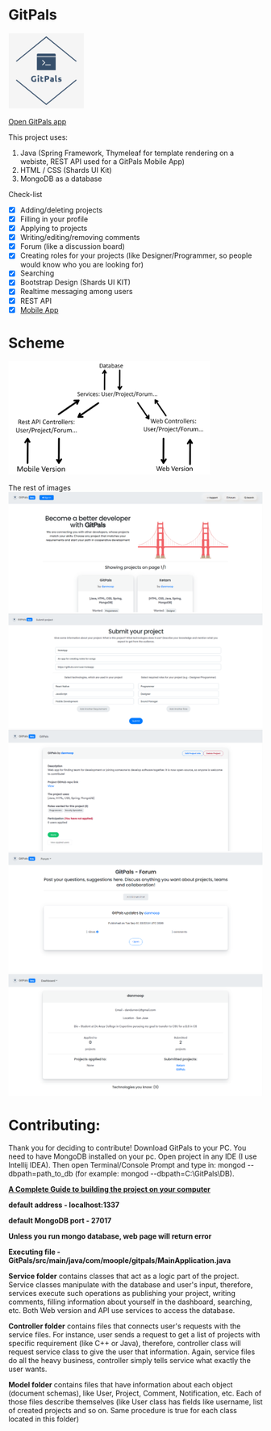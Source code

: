 # GitPals

<img src="./icons/pinterest_profile_image.png" width="150" height="150">

[Open GitPals app](https://www.gitpals.com/)

This project uses:
1. Java (Spring Framework, Thymeleaf for template rendering on a webiste, REST API used for a GitPals Mobile App)
2. HTML / CSS (Shards UI Kit)
3. MongoDB as a database

Check-list
- [x] Adding/deleting projects
- [x] Filling in your profile
- [x] Applying to projects
- [x] Writing/editing/removing comments
- [x] Forum (like a discussion board)
- [x] Creating roles for your projects (like Designer/Programmer, so people would know who you are looking for)
- [x] Searching 
- [x] Bootstrap Design (Shards UI KIT)
- [x] Realtime messaging among users
- [x] REST API
- [x] [Mobile App](https://github.com/danmoop/GitPalsMobile)

# Scheme
<img width="400" src="./scheme.jpg">

The rest of images
![image](gallery/1.png)
![image](gallery/2.png)
![image](gallery/3.png)
![image](gallery/4.png)
![image](gallery/5.png)

# Contributing:
Thank you for deciding to contribute! Download GitPals to your PC. You need to have MongoDB installed on your pc.
Open project in any IDE (I use Intellij IDEA). Then open Terminal/Console Prompt and type in: mongod --dbpath=path_to_db (for example: mongod --dbpath=C:\GitPals\DB). 

**[A Complete Guide to building the project on your computer](https://github.com/danmoop/GitPals/wiki/How-to-compile-this-project-on-your-computer%3F)**

**default address - localhost:1337**

**default MongoDB port - 27017**

**Unless you run mongo database, web page will return error**

**Executing file - GitPals/src/main/java/com/moople/gitpals/MainApplication.java**

**Service folder** contains classes that act as a logic part of the project. Service classes manipulate with the database and user's input, therefore, services execute such operations as publishing your project, writing comments, filling information about yourself in the dashboard, searching, etc. Both Web version and API use services to access the database.

**Controller folder** contains files that connects user's requests with the service files. For instance, user sends a request to get a list of projects with specific requirement (like C++ or Java), therefore, controller class will request service class to give the user that information. Again, service files do all the heavy business, controller simply tells service what exactly the user wants.

**Model folder** contains files that have information about each object (document schemas), like User, Project, Comment, Notification, etc. Each of those files describe themselves (like User class has fields like username, list of created projects and so on. Same procedure is true for each class located in this folder)
